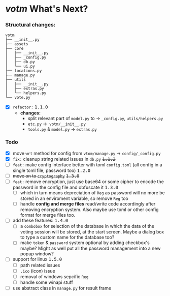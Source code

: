# *votm* What's Next?

### Structural changes:

```text
votm
├── __init__.py
├── assets
├── core
│   ├── __init__.py
│   ├── _config.py
│   ├── db.py
│   └── ui.py
├── locations.py
├── manage.py
├── utils
│   ├── __init__.py
│   ├── extras.py
│   └── helpers.py
└── vote.py
```

- [X] `refactor:` <kbd>1.1.0</kbd>
  - **changes:**
    - split relevant part of `model.py` to -> `_config.py`, `utils/helpers.py`
    - `etc.py` ->` votm/__init__.py`
    - `tools.py` & `model.py` -> `extras.py`

### Todo

- [X] move `wrt` method for config from `vtom/manage.py` -> `config/_config.py`
- [X] `fix:` cleanup string related issues in `db.py` <kbd>~~1.1.2~~</kbd>
- [ ] `feat:` make config interface better with toml `config.toml` (all config in a single toml file, password too) <kbd>1.2.0</kbd>
- [ ] ~~move on to `cryptography`~~ <kbd>~~1.3.0~~</kbd>
- [ ] `feat:` remove encryption,  just use base64 or some cipher to encode the password in the config file and obfuscate it <kbd>1.3.0</kbd>
  - [ ] which in turn means depreciation of `Reg` as password will no more be stored in an enviroment variable, so remove `Reg` too
  - [ ] handle **config and merge files** read/write code accordingly after removing encryption system. Also maybe use toml or other config format for merge files too.
- [ ] add these features: <kbd>1.4.0</kbd>
  - [ ] a `combobox` for selection of the database in which the data of the voting session will be stored, at the start screen. Maybe a dialog box to type a custom name for the database too?
  - [ ] make `token` & `password` system optional by adding checkbox's maybe? Might as well put all the password management into a new  popup window?
- [ ] support for linux <kbd>1.5.0</kbd>
  - [ ] path related issues
  - [ ] `.ico` (icon) issue
  - [ ] removal of windows sepcific `Reg`
  - [ ] handle some winapi stuff
- [ ] use abstract class in `manage.py` for result frame

<!--common.py-->
